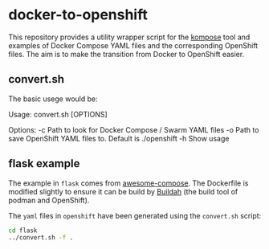 # docker-to-openshift

This repository provides a utility wrapper script for the [kompose]([https://kompose.io/)
tool and examples of Docker Compose YAML files and the corresponding OpenShift files. 
The aim is to make the transition from Docker to OpenShift easier. 

## convert.sh

The basic usege would be:

Usage: convert.sh [OPTIONS]

Options:
	-c	Path to look for Docker Compose / Swarm YAML files
	-o	Path to save OpenShift YAML files to. Default is ./openshift
	-h	Show usage

## flask example

The example in `flask` comes from [awesome-compose](https://github.com/docker/awesome-compose/). 
The Dockerfile is modified slightly to ensure it can be build by [Buildah](https://github.com/containers/buildah)
(the build tool of podman and OpenShift).

The `yaml` files in `openshift` have been generated using the `convert.sh` script:

```bash
cd flask
../convert.sh -f . 
```

